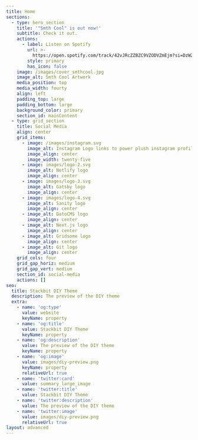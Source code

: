 ```yaml
---
title: Home
sections:
  - type: hero_section
    title: '"Smth Cool" is out now!'
    subtitle: Check it out.
    actions:
      - label: Listen on Spotify
        url: >-
          https://open.spotify.com/track/42vJRcZZBZC9VZODVZmEjm?si=DzWZiJZ1QQGBAeTs_XVDHA&utm_source=copy-link&dl_branch=1
        style: primary
        has_icon: false
    image: /images/cover_smthcool.jpg
    image_alt: Smth Cool Artwork
    media_position: top
    media_width: fourty
    align: left
    padding_top: large
    padding_bottom: large
    background_color: primary
    section_id: mainContent
  - type: grid_section
    title: Social Media
    align: center
    grid_items:
      - image: /images/instagram.svg
        image_alt: Instagram Logo links to power plush instagram profile
        image_align: center
        image_width: twenty-five
      - image: images/logo-2.svg
        image_alt: Netlify logo
        image_align: center
      - image: images/logo-3.svg
        image_alt: Gatsby logo
        image_align: center
      - image: images/logo-4.svg
        image_alt: Sanity logo
        image_align: center
      - image_alt: DatoCMS logo
        image_align: center
      - image_alt: Next.js logo
        image_align: center
      - image_alt: Gridsome logo
        image_align: center
      - image_alt: Git logo
        image_align: center
    grid_cols: four
    grid_gap_horiz: medium
    grid_gap_vert: medium
    section_id: social-media
    actions: []
seo:
  title: Stackbit DIY Theme
  description: The preview of the DIY theme
  extra:
    - name: 'og:type'
      value: website
      keyName: property
    - name: 'og:title'
      value: Stackbit DIY Theme
      keyName: property
    - name: 'og:description'
      value: The preview of the DIY theme
      keyName: property
    - name: 'og:image'
      value: images/diy-preview.png
      keyName: property
      relativeUrl: true
    - name: 'twitter:card'
      value: summary_large_image
    - name: 'twitter:title'
      value: Stackbit DIY Theme
    - name: 'twitter:description'
      value: The preview of the DIY theme
    - name: 'twitter:image'
      value: images/diy-preview.png
      relativeUrl: true
layout: advanced
---
```

